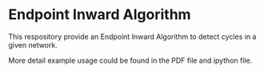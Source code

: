 # Endpoint Inward Algorithm

This respository provide an Endpoint Inward Algorithm to detect cycles in a given network. 

More detail example usage could be found in the PDF file and ipython file.

